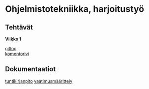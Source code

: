 # Ohjelmistotekniikka,  harjoitustyö <h2> Tehtävät
**Viikko 1** 

[gitlog](https://github.com/Tatkuu/ot-harjoitustyo/blob/master/laskarit/viikko1/gitlog.txt)  
[komentorivi](https://github.com/Tatkuu/ot-harjoitustyo/blob/master/laskarit/viikko1/komentorivi.txt) 

## Dokumentaatiot

[tuntikirjanpito](https://github.com/Tatkuu/ot-harjoitustyo/blob/master/dokumentaatio/tuntikirjanpito.md)
[vaatimusmäärittely](https://github.com/Tatkuu/ot-harjoitustyo/blob/master/dokumentaatio/vaatimusmaarittely.md)

  

